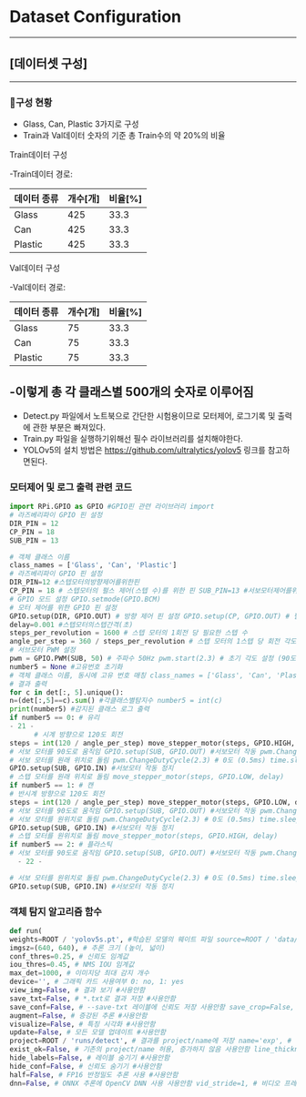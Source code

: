 # Dataset Configuration
---
## [데이터셋 구성]
---
### 📁구성 현황
- Glass, Can, Plastic 3가지로 구성
- Train과 Val데이터 숫자의 기준 총 Train수의 약 20%의 비율

Train데이터 구성

-Train데이터 경로: 

|데이터 종류|개수[개]|비율[%]|
|--------|---|---|
|Glass|425|33.3|
|Can|425|33.3|
|Plastic|425|33.3|

Val데이터 구성

-Val데이터 경로: 

|데이터 종류|개수[개]|비율[%]|
|--------|---|---|
|Glass|75|33.3|
|Can|75|33.3|
|Plastic|75|33.3|

-이렇게 총 각 클래스별 500개의 숫자로 이루어짐
---
- Detect.py 파일에서 노트북으로 간단한 시험용이므로 모터제어, 로그기록 및 출력에 관한 부분은 빠져있다.
- Train.py 파일을 실행하기위해선 필수 라이브러리를 설치해야한다.
- YOLOv5의 설치 방법은 https://github.com/ultralytics/yolov5 링크를 참고하면된다.


### 모터제어 및 로그 출력 관련 코드

``` python
import RPi.GPIO as GPIO #GPIO핀 관련 라이브러리 import
# 라즈베리파이 GPIO 핀 설정
DIR_PIN = 12
CP_PIN = 18
SUB_PIN = 13

# 객체 클래스 이름
class_names = ['Glass', 'Can', 'Plastic']
# 라즈베리파이 GPIO 핀 설정
DIR_PIN=12 #스텝모터의방향제어를위한핀
CP_PIN = 18 # 스텝모터의 펄스 제어(스텝 수)를 위한 핀 SUB_PIN=13 #서보모터제어를위한핀
# GPIO 모드 설정 GPIO.setmode(GPIO.BCM)
# 모터 제어를 위한 GPIO 핀 설정
GPIO.setup(DIR, GPIO.OUT) # 방향 제어 핀 설정 GPIO.setup(CP, GPIO.OUT) # 펄스 제어 핀 설정 GPIO.setup(SUB, GPIO.OUT) # 서보 모터 제어 핀 설정
delay=0.001 #스텝모터의스텝간격(초)
steps_per_revolution = 1600 # 스텝 모터의 1회전 당 필요한 스텝 수
angle_per_step = 360 / steps_per_revolution # 스텝 모터의 1스텝 당 회전 각도 계산
# 서브모터 PWM 설정
pwm = GPIO.PWM(SUB, 50) # 주파수 50Hz pwm.start(2.3) # 초기 각도 설정 (90도) GPIO.setup(SUB, GPIO.IN) #서보 모터 작동 정지
number5 = None #고유번호 초기화
# 객체 클래스 이름, 동시에 고유 번호 매칭 class_names = ['Glass', 'Can', 'Plastic']
# 결과 출력
for c in det[:, 5].unique():
n=(det[:,5]==c).sum() #각클래스별탐지수 number5 = int(c)
print(number5) #감지된 클래스 로그 출력
if number5 == 0: # 유리
- 21 -
      # 시계 방향으로 120도 회전
steps = int(120 / angle_per_step) move_stepper_motor(steps, GPIO.HIGH, delay)
# 서보 모터를 90도로 움직임 GPIO.setup(SUB, GPIO.OUT) #서보모터 작동 pwm.ChangeDutyCycle(8) # 90도 (1.5ms) time.sleep(1.5)
# 서보 모터를 원래 위치로 돌림 pwm.ChangeDutyCycle(2.3) # 0도 (0.5ms) time.sleep(1)
GPIO.setup(SUB, GPIO.IN) #서보모터 작동 정지
# 스텝 모터를 원래 위치로 돌림 move_stepper_motor(steps, GPIO.LOW, delay)
if number5 == 1: # 캔
# 반시계 방향으로 120도 회전
steps = int(120 / angle_per_step) move_stepper_motor(steps, GPIO.LOW, delay)
# 서보 모터를 90도로 움직임 GPIO.setup(SUB, GPIO.OUT) #서보모터 작동 pwm.ChangeDutyCycle(8) # 90도 (1.5ms) time.sleep(1.5)
# 서보 모터를 원위치로 돌림 pwm.ChangeDutyCycle(2.3) # 0도 (0.5ms) time.sleep(1)
GPIO.setup(SUB, GPIO.IN) #서보모터 작동 정지
# 스텝 모터를 원위치로 돌림 move_stepper_motor(steps, GPIO.HIGH, delay)
if number5 == 2: # 플라스틱
# 서보 모터를 90도로 움직임 GPIO.setup(SUB, GPIO.OUT) #서보모터 작동 pwm.ChangeDutyCycle(8) # 90도 (1.5ms) time.sleep(1.5)
  - 22 -

# 서보 모터를 원위치로 돌림 pwm.ChangeDutyCycle(2.3) # 0도 (0.5ms) time.sleep(1)
GPIO.setup(SUB, GPIO.IN) #서보모터 작동 정지

```

### 객체 탐지 알고리즘 함수

``` python
def run(
weights=ROOT / 'yolov5s.pt', #학습된 모델의 웨이트 파일 source=ROOT / 'data/images', #실행할 소스 본 코드에선 카메라 사용 data=ROOT / 'data/coco128.yaml', # dataset.yaml 경로
imgsz=(640, 640), # 추론 크기 (높이, 넓이)
conf_thres=0.25, # 신뢰도 임계값
iou_thres=0.45, # NMS IOU 임계값
max_det=1000, # 이미지당 최대 감지 개수
device='', # 그래픽 카드 사용여부 0: no, 1: yes
view_img=False, # 결과 보기 #사용안함
save_txt=False, # *.txt로 결과 저장 #사용안함
save_conf=False, # --save-txt 레이블에 신뢰도 저장 사용안함 save_crop=False, # 예측 박스를 자르기하여 저장 사용안함 nosave=False, # 이미지/비디오 저장하지 않음 사용안함 classes=None, # 클래스로 필터링: --class 0 또는 --class 0 2 3 agnostic_nms=False, # 클래스에 상관없는 NMS
augment=False, # 증강된 추론 #사용안함
visualize=False, # 특징 시각화 #사용안함
update=False, # 모든 모델 업데이트 #사용안함
project=ROOT / 'runs/detect', # 결과를 project/name에 저장 name='exp', # 결과를 exp라는 파일명에 저장
exist_ok=False, # 기존의 project/name 허용, 증가하지 않음 사용안함 line_thickness=3, # 경계 상자 두께 (픽셀)
hide_labels=False, # 레이블 숨기기 #사용안함
hide_conf=False, # 신뢰도 숨기기 #사용안함
half=False, # FP16 반정밀도 추론 사용 #사용안함
dnn=False, # ONNX 추론에 OpenCV DNN 사용 사용안함 vid_stride=1, # 비디오 프레임 레이트 스트라이드
```
